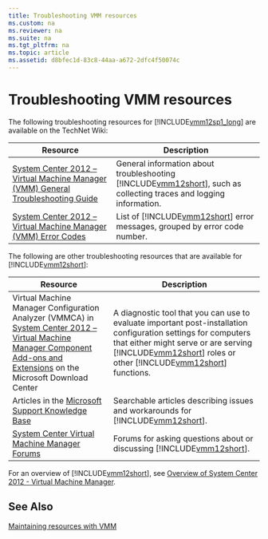 ```yaml
---
title: Troubleshooting VMM resources
ms.custom: na
ms.reviewer: na
ms.suite: na
ms.tgt_pltfrm: na
ms.topic: article
ms.assetid: d8bfec1d-83c8-44aa-a672-2dfc4f50074c
---
```

# Troubleshooting VMM resources
The following troubleshooting resources for [!INCLUDE[vmm12sp1_long](./Token/vmm12sp1_long_md.md)] are available on the TechNet Wiki:

|Resource|Description|
|------------|---------------|
|[System Center 2012 – Virtual Machine Manager (VMM) General Troubleshooting Guide](http://social.technet.microsoft.com/wiki/contents/articles/8826.system-center-2012-virtual-machine-manager-vmm-general-troubleshooting-guide.aspx)|General information about troubleshooting [!INCLUDE[vmm12short](./Token/vmm12short_md.md)], such as collecting traces and logging information.|
|[System Center 2012 – Virtual Machine Manager (VMM) Error Codes](http://social.technet.microsoft.com/wiki/contents/articles/4906.system-center-2012-portal-virtual-machine-manager-vmm-error-codes.aspx)|List of [!INCLUDE[vmm12short](./Token/vmm12short_md.md)] error messages, grouped by error code number.|

The following are other troubleshooting resources that are available for [!INCLUDE[vmm12short](./Token/vmm12short_md.md)]:

|Resource|Description|
|------------|---------------|
|Virtual Machine Manager Configuration Analyzer \(VMMCA\) in [System Center 2012 – Virtual Machine Manager Component Add-ons and Extensions](http://www.microsoft.com/en-us/download/details.aspx?id=29309) on the Microsoft Download Center|A diagnostic tool that you can use to evaluate important post\-installation configuration settings for computers that either might serve or are serving [!INCLUDE[vmm12short](./Token/vmm12short_md.md)] roles or other [!INCLUDE[vmm12short](./Token/vmm12short_md.md)] functions.|
|Articles in the [Microsoft Support Knowledge Base](http://support.microsoft.com)|Searchable articles describing issues and workarounds for [!INCLUDE[vmm12short](./Token/vmm12short_md.md)].|
|[System Center Virtual Machine Manager Forums](https://social.technet.microsoft.com/Forums/systemcenter/home?category=virtualmachinemanager)|Forums for asking questions about or discussing [!INCLUDE[vmm12short](./Token/vmm12short_md.md)].|

For an overview of [!INCLUDE[vmm12short](./Token/vmm12short_md.md)], see [Overview of System Center 2012 - Virtual Machine Manager](http://technet.microsoft.com/library/gg671827.aspx).

## See Also
[Maintaining resources with VMM](./Maintaining-resources-with-VMM.md)


